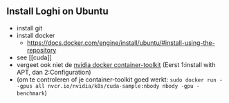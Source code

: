 ## Install Loghi on Ubuntu
* install git
* install docker
  * https://docs.docker.com/engine/install/ubuntu/#install-using-the-repository
* see [[cuda]]
* vergeet ook niet de [nvidia docker container-toolkit](https://docs.nvidia.com/datacenter/cloud-native/container-toolkit/latest/install-guide.html#configuration) (Eerst 1:install with APT, dan 2:Configuration)
* (om te controleren of je container-toolkit goed werkt: ```sudo docker run --gpus all nvcr.io/nvidia/k8s/cuda-sample:nbody nbody -gpu -benchmark```)

